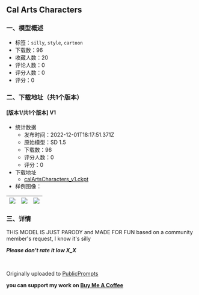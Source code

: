## Cal Arts Characters
### 一、模型概述

- 标签：`silly`, `style`, `cartoon`
- 下载数：96
- 收藏人数：20
- 评论人数：0
- 评分人数：0
- 评分：0

### 二、下载地址（共1个版本）

#### [版本1/共1个版本] V1

- 统计数据
  - 发布时间：2022-12-01T18:17:51.371Z
  - 原始模型：SD 1.5
  - 下载数：96
  - 评分人数：0
  - 评分：0
- 下载地址
  - [calArtsCharacters_v1.ckpt](https://civitai.com/api/download/models/14)
- 样例图像：

| <img src="https://image.civitai.com/xG1nkqKTMzGDvpLrqFT7WA/e851770f-bf31-45f4-d342-49efc5fb5600/width=450/9649.jpeg" /> | <img src="https://image.civitai.com/xG1nkqKTMzGDvpLrqFT7WA/7751d102-7d84-42e6-95a6-36cfba426a00/width=450/278.jpeg" /> | <img src="https://image.civitai.com/xG1nkqKTMzGDvpLrqFT7WA/5070bcaf-3b1a-41e3-496d-e9035838cc00/width=450/277.jpeg" /> |
| ---- | ---- | ---- |


### 三、详情
<p>THIS MODEL IS JUST PARODY and MADE FOR FUN based on a community member's request, I know it's silly</p><p><strong><em>Please don't rate it low X_X</em></strong></p><p><br /></p><p><em>﻿</em>Originally uploaded to <a target="_blank" rel="ugc" href="http://publicprompts.art/">PublicPrompts</a></p><p><strong>you can support my work on </strong><a target="_blank" rel="ugc" href="https://www.buymeacoffee.com/PublicPrompts"><strong>Buy Me A Coffee</strong></a></p>